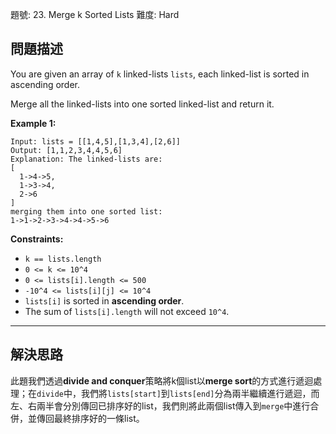 題號: 23. Merge k Sorted Lists
難度: Hard

## 問題描述

You are given an array of `k` linked-lists `lists`, each linked-list is sorted in ascending order.

Merge all the linked-lists into one sorted linked-list and return it.

**Example 1:**
```
Input: lists = [[1,4,5],[1,3,4],[2,6]]
Output: [1,1,2,3,4,4,5,6]
Explanation: The linked-lists are:
[
  1->4->5,
  1->3->4,
  2->6
]
merging them into one sorted list:
1->1->2->3->4->4->5->6
```
**Constraints:**

- `k == lists.length`
- `0 <= k <= 10^4`
- `0 <= lists[i].length <= 500`
- `-10^4 <= lists[i][j] <= 10^4`
- `lists[i]` is sorted in **ascending order**.
- The sum of `lists[i].length` will not exceed `10^4`.

---
## 解決思路

此題我們透過**divide and conquer**策略將k個list以**merge sort**的方式進行遞迴處理；在`divide`中，我們將`lists[start]`到`lists[end]`分為兩半繼續進行遞迴，而左、右兩半會分別傳回已排序好的list，我們則將此兩個list傳入到`merge`中進行合併，並傳回最終排序好的一條list。